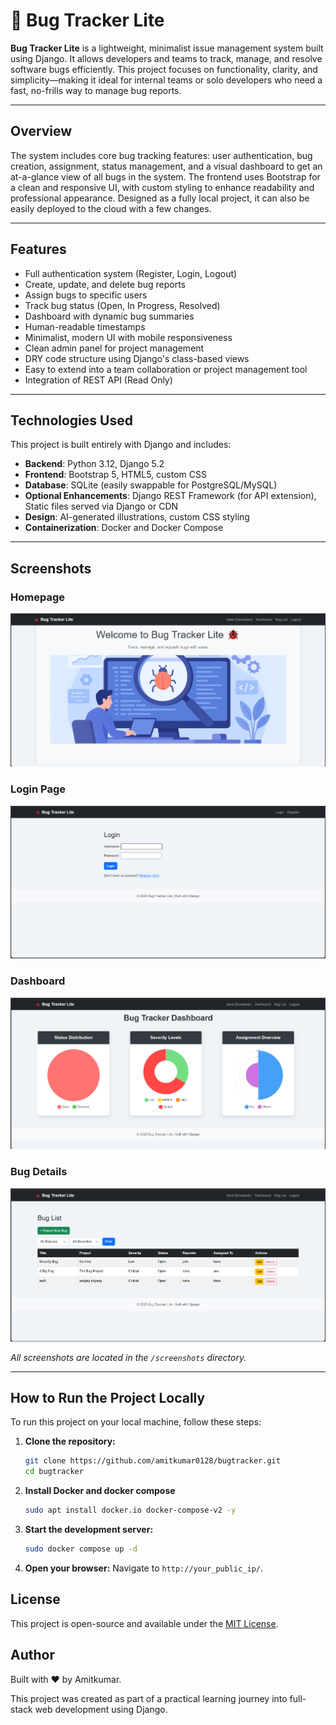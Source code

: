 # 🐞 Bug Tracker Lite

**Bug Tracker Lite** is a lightweight, minimalist issue management system built using Django. It allows developers and teams to track, manage, and resolve software bugs efficiently. This project focuses on functionality, clarity, and simplicity—making it ideal for internal teams or solo developers who need a fast, no-frills way to manage bug reports.

---

## Overview

The system includes core bug tracking features: user authentication, bug creation, assignment, status management, and a visual dashboard to get an at-a-glance view of all bugs in the system. The frontend uses Bootstrap for a clean and responsive UI, with custom styling to enhance readability and professional appearance. Designed as a fully local project, it can also be easily deployed to the cloud with a few changes.

---

## Features

- Full authentication system (Register, Login, Logout)
- Create, update, and delete bug reports
- Assign bugs to specific users
- Track bug status (Open, In Progress, Resolved)
- Dashboard with dynamic bug summaries
- Human-readable timestamps
- Minimalist, modern UI with mobile responsiveness
- Clean admin panel for project management
- DRY code structure using Django's class-based views
- Easy to extend into a team collaboration or project management tool
- Integration of REST API (Read Only)

---

## Technologies Used

This project is built entirely with Django and includes:

- **Backend**: Python 3.12, Django 5.2
- **Frontend**: Bootstrap 5, HTML5, custom CSS
- **Database**: SQLite (easily swappable for PostgreSQL/MySQL)
- **Optional Enhancements**: Django REST Framework (for API extension), Static files served via Django or CDN
- **Design**: AI-generated illustrations, custom CSS styling
- **Containerization**: Docker and Docker Compose

---

## Screenshots

### Homepage  
![Homepage](screenshots/Home.png)

### Login Page  
![Login](screenshots/Login.png)

### Dashboard  
![Dashboard](screenshots/Dashboard.png)

### Bug Details  
![Bug Details](screenshots/Bug-List.png)

_All screenshots are located in the `/screenshots` directory._

---

## How to Run the Project Locally

To run this project on your local machine, follow these steps:

1.  **Clone the repository:**
    ```bash
    git clone https://github.com/amitkumar0128/bugtracker.git
    cd bugtracker
    ```

2. **Install Docker and docker compose**
   ```bash
   sudo apt install docker.io docker-compose-v2 -y
   ```

3.  **Start the development server:**
    ```bash
    sudo docker compose up -d
    ```

4.  **Open your browser:**
    Navigate to `http://your_public_ip/`.

## License

This project is open-source and available under the [MIT License](LICENSE).

## Author

Built with ❤️ by Amitkumar.

This project was created as part of a practical learning journey into full-stack web development using Django.
